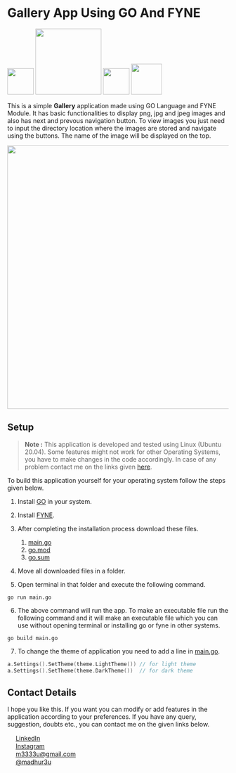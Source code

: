 # Gallery App Using GO And FYNE 

<img src="https://user-images.githubusercontent.com/89251393/139354175-ab656e10-0c3c-44b1-83a5-44d988277fe1.png" width="60"/> <img src="https://user-images.githubusercontent.com/89251393/139284579-441f4be3-1069-4981-b879-b96bf5fd6ad6.png" width="150"/> <img src="https://user-images.githubusercontent.com/89251393/139284585-4beb4fba-52a6-4a16-abc0-a0ca439558ab.png" width="60"/> <img src="https://user-images.githubusercontent.com/89251393/139284590-a15400c8-6c0c-4703-aff1-876cc5c67e10.png" width="70"/> 


This is a simple **Gallery** application made using GO Language and FYNE Module. It has basic functionalities to display png, jpg and jpeg images and also has next and prevous navigation button. To view images you just need to input the directory location where the images are stored and navigate using the buttons. The name of the image will be displayed on the top.

<img src="https://user-images.githubusercontent.com/89251393/139354938-9891706c-ae05-4383-87d3-77f5ef37ff0a.png" width="600"/>

## Setup
> **Note :** This application is developed and tested using Linux (Ubuntu 20.04). Some features might not work for other Operating Systems, you have to make changes in the code accordingly. In case of any problem contact me on the links given [here](#contact-details).

To build this application yourself for your operating system follow the steps given below.
1. Install [GO](https://golang.org/doc/install) in your system.
2. Install [FYNE](https://developer.fyne.io/started/).
3. After completing the installation process download these files.

      1. [main.go](https://github.com/madhur3u/GO/blob/main/Gallery/main.go)
      2. [go.mod](https://github.com/madhur3u/GO/blob/main/Gallery/go.mod)
      3. [go.sum](https://github.com/madhur3u/GO/blob/main/Gallery/go.sum)
4. Move all downloaded files in a folder.
5. Open terminal in that folder and execute the following command.
```
go run main.go
```
6. The above command will run the app. To make an executable file run the following command and it will make an executable file which you can use without opening terminal or installing go or fyne in other systems.
```
go build main.go
```
7. To change the theme of application you need to add a line in [main.go](https://github.com/madhur3u/GO/blob/main/Gallery/main.go).
```go
a.Settings().SetTheme(theme.LightTheme()) // for light theme
a.Settings().SetTheme(theme.DarkTheme())  // for dark theme
```
## Contact Details

I hope you like this. If you want you can modify or add features in the application according to your preferences.
If you have any query, suggestion, doubts etc., you can contact me on the given links below.


<img src="https://user-images.githubusercontent.com/89251393/138821704-5538f667-ca94-4d9f-ad49-b3c48e1cdb0c.png" width="15"/> [LinkedIn](https://www.linkedin.com/in/madhur3u/)<br> <img src="https://user-images.githubusercontent.com/89251393/138821710-7b7585e0-4766-49ba-8543-c116d4da82c4.png" width="15"/> [Instagram](https://www.instagram.com/madhur3u/) <br><img src="https://user-images.githubusercontent.com/89251393/138821715-eab2496c-e895-4113-a26b-96c087a83d9b.png" width="15"/> m3333u@gmail.com <br><img src="https://user-images.githubusercontent.com/89251393/138822281-9aaf6bdc-2fe0-469a-bd31-ed43bc96dcc2.png" width="15"/> [@madhur3u](https://web.telegram.org/)

<!-- <img src="" width="123"/>  -->
